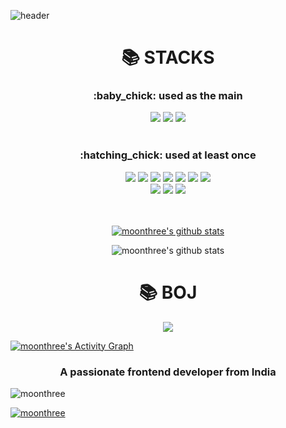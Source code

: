 ![header](https://capsule-render.vercel.app/api?type=waving&color=auto&height=300&section=header&text=Hello%20world,%20I'm%20moonthree!&fontSize=49)


<div align=center>
    <h1>📚 STACKS</h1>
</div>
<div align=center>
    <h3>:baby_chick: used as the main</h3>
    <img src="https://img.shields.io/badge/typescript-4479A1?style=for-the-badge&logo=typescript&logoColor=white">
    <img src="https://img.shields.io/badge/javascript-F7DF1E?style=for-the-badge&logo=javascript&logoColor=black">  
    <img src="https://img.shields.io/badge/react-1572B6?style=for-the-badge&logo=react&logoColor=black">  
    <br>
    <br>
    <h3>:hatching_chick: used at least once</h3>
    <img src="https://img.shields.io/badge/mysql-4479A1?style=for-the-badge&logo=mysql&logoColor=white">
    <img src="https://img.shields.io/badge/java-007396?style=for-the-badge&logo=java&logoColor=white">
    <img src="https://img.shields.io/badge/spring-6DB33F?style=for-the-badge&logo=spring&logoColor=white">
    <img src="https://img.shields.io/badge/python-3776AB?style=for-the-badge&logo=python&logoColor=white"> 
    <img src="https://img.shields.io/badge/html5-E34F26?style=for-the-badge&logo=html5&logoColor=white"> 
    <img src="https://img.shields.io/badge/css-1572B6?style=for-the-badge&logo=css3&logoColor=white">  
    <img src="https://img.shields.io/badge/jquery-0769AD?style=for-the-badge&logo=jquery&logoColor=white">
    <br>
    <img src="https://img.shields.io/badge/oracle-F80000?style=for-the-badge&logo=oracle&logoColor=white">
    <img src="https://img.shields.io/badge/github-181717?style=for-the-badge&logo=github&logoColor=white">
    <img src="https://img.shields.io/badge/git-F05032?style=for-the-badge&logo=git&logoColor=white">
</div>

<div align = center>
<br>
<br>

[![moonthree's github stats](https://github-readme-stats.vercel.app/api/top-langs/?username=moonthree&show_icons=true&hide_border=true&title_color=004386&icon_color=004386&layout=compact)](https://github.com/moonthree)

</div>
<div align=center>

![moonthree's github stats](https://github-readme-stats.vercel.app/api?username=moonthree&show_icons=true)
</div>

<div align=center>
    <h1>📚 BOJ</h1>
</div>
<div align=center>

<img align='center' src="http://mazassumnida.wtf/api/v2/generate_badge?boj=fpdhslr7">
    
</div>



<a href="https://github.com/ashutosh00710/github-readme-activity-graph"><img alt="moonthree's Activity Graph" src="https://activity-graph.herokuapp.com/graph?username=moonthree&bg_color=1F222E&color=F8D866&line=F85D7F&point=FFFFFF&hide_border=true" /></a>


<h3 align="center">A passionate frontend developer from India</h3>

<p align="left"> <img src="https://komarev.com/ghpvc/?username=moonthree&label=Profile%20views&color=0e75b6&style=flat" alt="moonthree" /> </p>

<p align="left"> <a href="https://github.com/ryo-ma/github-profile-trophy"><img src="https://github-profile-trophy.vercel.app/?username=moonthree" alt="moonthree" /></a> </p>
